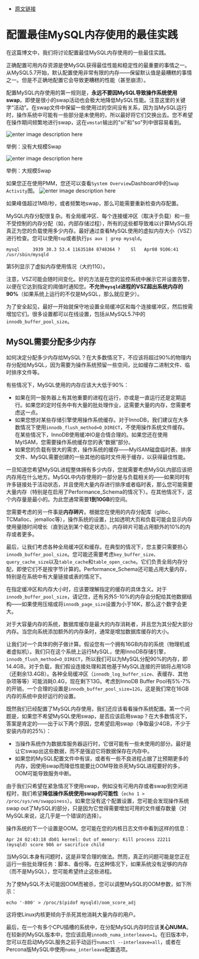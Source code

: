 - [原文链接](https://www.percona.com/blog/2016/05/03/best-practices-for-configuring-optimal-mysql-memory-usage/)


# 配置最佳MySQL内存使用的最佳实践
在这篇博文中，我们将讨论配置最佳MySQL内存使用的一些最佳实践。

正确配置可用内存资源是使MySQL获得最佳性能和稳定性的最重要的事情之一。从MySQL5.7开始，默认配置使用非常有限的内存——保留默认值是最糟糕的事情之一。但是不正确地配置它会导致更糟糕的性能（甚至崩溃）。

配置MySQL内存使用的第一规则是，**永远不要因MySQL导致操作系统使用swap**。即使是很小的swap活动也会极大地降低MySQL性能。注意这里的关键字“活动”。在swap文件中保留一些使用过的空间没有关系，因为当MySQL运行时，操作系统中可能有一些部分是未使用的，所以最好将它们交换出去。您不希望在操作期间频繁地进行swap，这在`vmstat`输出的"si"和"so"列中很容易看到。

![enter image description here](https://www.percona.com/blog/wp-content/uploads/2016/05/No-Significant-Swapping.png)

举例：没有大规模Swap

![enter image description here](https://www.percona.com/blog/wp-content/uploads/2016/05/Heavy-Swapping.png)

举例：大规模Swap

如果您正在使用PMM，您还可以查看`System Overview`Dashboard中的`Swap Activity`图。
![enter image description here](https://www.percona.com/blog/wp-content/uploads/2016/05/Swap-activity.png)

如果峰值超过1MB/秒，或者频繁地swap，那么可能需要重新检查内存配置。

MySQL内存分配很复杂。有全局缓冲区、每个连接缓冲区（取决于负载）和一些不受控制的内存分配（如，内部存储过程），所有的这些都导致难以计算MySQL将真正为您的负载使用多少内存。最好通过查看MySQL使用的虚拟内存大小（VSZ）进行检查。您可以使用`top`或者执行`ps aux | grep mysqld`。

```
mysql     3939 30.3 53.4 11635184 8748364 ?    Sl   Apr08 9106:41 /usr/sbin/mysqld
```

第5列显示了虚拟内存使用情况（大约11G）。

注意，VSZ可能会随时间变化。好的方法是在您的监控系统中展示它并设置告警，以便在它达到指定的阈值时通知您。**不允许`mysqld`进程的VSZ超出系统内存的90%**（如果系统上运行的不仅是MySQL，那么就应更少）。

为了安全起见，最好一开始就保守地设置全局缓冲区和每个连接缓冲区，然后按需增加它们。很多设置都可以在线设置，包括从MySQL5.7中的`innodb_buffer_pool_size`。

## MySQL需要分配多少内存
如何决定分配多少内存给MySQL？在大多数情况下，不应该将超过90%的物理内存分配给MySQL，因为需要为操作系统预留一些空间，比如缓存二进制文件、临时排序文件等。

有些情况下，MySQL使用的内存应该大大低于90%：

- 如果在同一服务器上有其他重要的进程在运行，亦或是一直运行还是定期运行。如果您的定时任务中有大量的批处理作业，这需要大量的内存，您需要考虑这一点。
- 如果您想对某些存储引擎使用操作系统缓存。对于InnoDB，我们建议在大多数情况下使用`innodb_flush_method=O_DIRECT`，不使用操作系统文件缓存。在某些情况下，InnoDB使用缓冲IO是合情合理的。如果您还在使用MyISAM，您需要操作系统缓存您的表“数据”部分。
- 如果您的负载有很大的需求，操作系统的缓存——MyISAM磁盘临时表、排序文件、MySQL需要创建的一些其他的临时文件用于缓存，以获得最佳性能。

一旦知道您希望MySQL进程整体拥有多少内存，您就需要考虑MySQL内部应该把内存用在什么地方。MySQL中内存使用的一部分是与负载相关的——如果同时有许多链接处于活动状态，并且使用大量内存进行排序或者临时表，那么您可能需要大量内存（特别是在启用了Performance_Schema的情况下）。在其他情况下，这个内存量是最小的。为此您通常需要**1到10GB**的空间。

您需要考虑的另一件事是**内存碎片**。根据您在使用的内存分配库（glibc、TCMalloc、jemalloc等），操作系统的设置，比如透明大页和负载可能会显示内存使用量随时间增长（直到达到某个稳定状态）。内存碎片可能占用额外的10%的内存或者更多。

最后，让我们考虑各种全局缓冲区和缓存。在典型的情况下，您主要只需要担心`innodb_buffer_pool_size`。您可能还需要考虑`key_buffer_size`、`query_cache_size`以及`table_cache`和`table_open_cache`。它们负责全局内存分配，即使它们不是按字节计算的。Performance_Schema还可能占用大量内存，特别是在系统中有大量链接或表的情况下。

在指定缓冲区和内存大小时，应该要理解指定的缓存的具体含义。对于`innodb_buffer_pool_size`，请记住，还有另外5-10%的内存会分配给其他数据结构——如果使用压缩或将`innodb_page_size`设置为小于16K，那么这个数字会更大。

对于大容量内存的系统，数据库缓存是最大的内存消耗者，并且您为其分配大部分内存。当您向系统添加额外的内存条时，通常是增加数据库缓存的大小。

让我们对一个具体的例子做计算。假设您有一个拥有16GB内存的系统（物理机或者虚拟机）。我们只在这个系统上运行MySQL，使用InnoDB存储引擎，`innodb_flush_method=O_DIRECT`，所以我们可以为MySQL分配90%的内存，即14.4GB。对于负载，我们假设连接处理和其他基于MySQL连接的开销将占用1GB（还剩余13.4GB）。各种全局缓冲区（`innodb_log_buffer_size`、表缓存、其他杂项等等）可能消耗0.4G，现在剩下13G。考虑到InnoDB Buffer Pool有5%-7%的开销，一个合理的设置是`innodb_buffer_pool_size=12G`，这是我们常在16GB内存的系统中良好运行的设置。

既然我们已经配置了MySQL内存使用，我们还应该看看操作系统配置。第一个问题是，如果您不希望MySQL使用swap，是否应该启用swap？在大多数情况下，答案是肯定的——出于以下两个原因，您希望启用swap（争取最少4GB，不少于安装内存的25%）：
- 当操作系统作为数据库服务器运行时，它很可能有一些未使用的部分。最好是让它swap出这些数据，而不是强迫它将数据保存在内存中。
- 如果您的MySQL配置文件中有误，或者有一些不良进程占据了比预期更多的内存，因使用swap而降低性能要比OOM导致杀死MySQL进程要好的多，OOM可能导致服务中断。

由于我们只希望在紧急情况下使用swap，例如没有可用内存或者swap到空闲进程时，我们希望**降低操作系统使用swap的可能性**（`echo 1 >  /proc/sys/vm/swappiness`）。如果您没有这个配置设置，您可能会发现操作系统swap out了MySQL的部分，只是因为它觉得需要增加可用的文件缓存数量（对MySQL来说，这几乎是一个错误的选择）。

操作系统的下一个设置是OOM。您可能在您的内核日志文件中看到这样的信息：
```
Apr 24 02:43:18 db01 kernel: Out of memory: Kill process 22211 (mysqld) score 986 or sacrifice child
```

当MySQL本身有问题时，这是非常合理的做法。然而，真正的问题可能是您正在运行一些批处理任务：脚本、备份等。在这种情况下，如果系统没有足够的内存（而不是MySQL），您可能希望终止这些进程。

为了使MySQL不太可能因OOM而被杀，您可以调整MySQL的OOM参数，如下所示：
```
echo '-800' > /proc/$(pidof mysqld)/oom_score_adj
```

这将使Linux内核更倾向于杀死其他消耗大量内存的用户。

最后，在一个有多个CPU插槽的系统中，在分配MySQL内存时应该**关心NUMA**。在较新的MySQL版本中，您应该启用`innodb_numa_interleave=1`。在旧版本中，您可以在启动MySQL服务之前手动运行`numactl --interleave=all`，或者在Percona版MySQL中使用`numa_interleave`配置选项。
